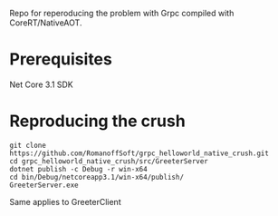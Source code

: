 Repo for reperoducing the problem with Grpc compiled with CoreRT/NativeAOT.

# Prerequisites
Net Core 3.1 SDK

# Reproducing the crush
```
git clone https://github.com/RomanoffSoft/grpc_helloworld_native_crush.git
cd grpc_helloworld_native_crush/src/GreeterServer
dotnet publish -c Debug -r win-x64
cd bin/Debug/netcoreapp3.1/win-x64/publish/
GreeterServer.exe
```

Same applies to GreeterClient

